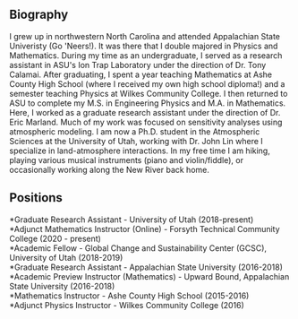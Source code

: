 ## Biography
I grew up in northwestern North Carolina and attended Appalachian State Univeristy (Go 'Neers!). It was there that I double majored in Physics and Mathematics. During my time as an undergraduate, I served as a research assistant in ASU's Ion Trap Laboratory under the direction of Dr. Tony Calamai. After graduating, I spent a year teaching Mathematics at Ashe County High School (where I received my own high school diploma!) and a semester teaching Physics at Wilkes Community College. I then returned to ASU to complete my M.S. in Engineering Physics and M.A. in Mathematics. Here, I worked as a graduate research assistant under the direction of Dr. Eric Marland. Much of my work was focused on sensitivity analyses using atmospheric modeling. I am now a Ph.D. student in the Atmospheric Sciences at the University of Utah, working with Dr. John Lin where I specialize in land-atmosphere interactions. In my free time I am hiking, playing various musical instruments (piano and violin/fiddle), or occasionally working along the New River back home.

## Positions
*Graduate Research Assistant - University of Utah (2018-present)  
*Adjunct Mathematics Instructor (Online) - Forsyth Technical Community College (2020 - present)  
*Academic Fellow - Global Change and Sustainability Center (GCSC), University of Utah (2018-2019)  
*Graduate Research Assistant - Appalachian State University (2016-2018)  
*Academic Preview Instructor (Mathematics) - Upward Bound, Appalachian State University (2016-2018)  
*Mathematics Instructor - Ashe County High School (2015-2016)  
*Adjunct Physics Instructor - Wilkes Community College (2016)
